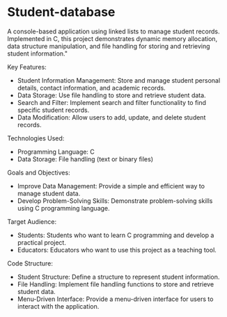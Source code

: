 # Student-database
A console-based application using linked lists to manage student records. Implemented in C, this project demonstrates dynamic memory allocation, data structure manipulation, and file handling for storing and retrieving student information."

Key Features:
- Student Information Management: Store and manage student personal details, contact information, and academic records.
- Data Storage: Use file handling to store and retrieve student data.
- Search and Filter: Implement search and filter functionality to find specific student records.
- Data Modification: Allow users to add, update, and delete student records.

Technologies Used:
- Programming Language: C
- Data Storage: File handling (text or binary files)

Goals and Objectives:
- Improve Data Management: Provide a simple and efficient way to manage student data.
- Develop Problem-Solving Skills: Demonstrate problem-solving skills using C programming language.

Target Audience:
- Students: Students who want to learn C programming and develop a practical project.
- Educators: Educators who want to use this project as a teaching tool.

Code Structure:
- Student Structure: Define a structure to represent student information.
- File Handling: Implement file handling functions to store and retrieve student data.
- Menu-Driven Interface: Provide a menu-driven interface for users to interact with the application.



